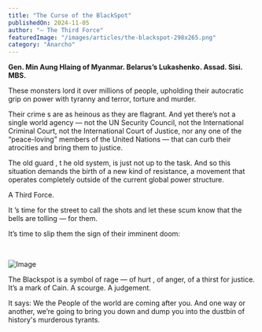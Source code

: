 ```yaml
---
title: "The Curse of the BlackSpot"
publishedOn: 2024-11-05
author: "— The Third Force"
featuredImage: "/images/articles/the-blackspot-298x265.png"
category: "Anarcho"
---
```


**Gen. Min Aung Hlaing of Myanmar. Belarus’s Lukashenko. Assad. Sisi. MBS.**

These monsters lord it over millions of people, upholding their autocratic grip on power with tyranny and terror, torture and murder.

Their crime s are as heinous as they are flagrant. And yet there’s not a single world agency — not the UN Security Council, not the International Criminal Court, not the International Court of Justice, nor any one of the “peace-loving” members of the United Nations — that can curb their atrocities and bring them to justice.

The old guard , t he old system, is just not up to the task. And so this situation demands the birth of a new kind of resistance, a movement that operates completely outside of the current global power structure.

A Third Force.

It ’s time for the street to call the shots and let these scum know that the bells are tolling — for them.

It’s time to slip them the sign of their imminent doom:

‍

![Image](/images/articles/the-blackspot-298x265.png)‍

The Blackspot is a symbol of rage — of hurt , of anger, of a thirst for justice. It’s a mark of Cain. A scourge. A judgement.

It says: We the People of the world are coming after you. And one way or another, we’re going to bring you down and dump you into the dustbin of history's murderous tyrants.
